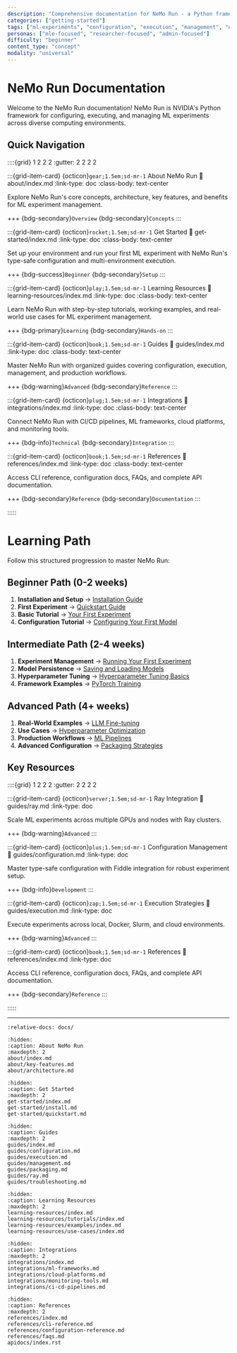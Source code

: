 ```yaml
---
description: "Comprehensive documentation for NeMo Run - a Python framework for configuring, executing, and managing ML experiments across diverse computing environments"
categories: ["getting-started"]
tags: ["ml-experiments", "configuration", "execution", "management", "documentation", "overview"]
personas: ["mle-focused", "researcher-focused", "admin-focused"]
difficulty: "beginner"
content_type: "concept"
modality: "universal"
---
```


# NeMo Run Documentation

Welcome to the NeMo Run documentation! NeMo Run is NVIDIA's Python framework for configuring, executing, and managing ML experiments across diverse computing environments.

## Quick Navigation

::::{grid} 1 2 2 2
:gutter: 2 2 2 2

:::{grid-item-card} {octicon}`gear;1.5em;sd-mr-1` About NeMo Run
:link: about/index.md
:link-type: doc
:class-body: text-center

Explore NeMo Run's core concepts, architecture, key features, and benefits for ML experiment management.

+++
{bdg-secondary}`Overview` {bdg-secondary}`Concepts`
:::

:::{grid-item-card} {octicon}`rocket;1.5em;sd-mr-1` Get Started
:link: get-started/index.md
:link-type: doc
:class-body: text-center

Set up your environment and run your first ML experiment with NeMo Run's type-safe configuration and multi-environment execution.

+++
{bdg-success}`Beginner` {bdg-secondary}`Setup`
:::

:::{grid-item-card} {octicon}`play;1.5em;sd-mr-1` Learning Resources
:link: learning-resources/index.md
:link-type: doc
:class-body: text-center

Learn NeMo Run with step-by-step tutorials, working examples, and real-world use cases for ML experiment management.

+++
{bdg-primary}`Learning` {bdg-secondary}`Hands-on`
:::

:::{grid-item-card} {octicon}`book;1.5em;sd-mr-1` Guides
:link: guides/index.md
:link-type: doc
:class-body: text-center

Master NeMo Run with organized guides covering configuration, execution, management, and production workflows.

+++
{bdg-warning}`Advanced` {bdg-secondary}`Reference`
:::

:::{grid-item-card} {octicon}`plug;1.5em;sd-mr-1` Integrations
:link: integrations/index.md
:link-type: doc
:class-body: text-center

Connect NeMo Run with CI/CD pipelines, ML frameworks, cloud platforms, and monitoring tools.

+++
{bdg-info}`Technical` {bdg-secondary}`Integration`
:::

:::{grid-item-card} {octicon}`book;1.5em;sd-mr-1` References
:link: references/index.md
:link-type: doc
:class-body: text-center

Access CLI reference, configuration docs, FAQs, and complete API documentation.

+++
{bdg-secondary}`Reference` {bdg-secondary}`Documentation`
:::

:::::

# Learning Path

Follow this structured progression to master NeMo Run:

## **Beginner Path** (0-2 weeks)

1. **Installation and Setup** → [Installation Guide](get-started/install.md)
2. **First Experiment** → [Quickstart Guide](get-started/quickstart.md)
3. **Basic Tutorial** → [Your First Experiment](learning-resources/tutorials/first-experiment.md)
4. **Configuration Tutorial** → [Configuring Your First Model](learning-resources/tutorials/configuring-your-first-model.md)

## **Intermediate Path** (2-4 weeks)

1. **Experiment Management** → [Running Your First Experiment](learning-resources/tutorials/running-your-first-experiment.md)
2. **Model Persistence** → [Saving and Loading Models](learning-resources/tutorials/saving-and-loading-models.md)
3. **Hyperparameter Tuning** → [Hyperparameter Tuning Basics](learning-resources/tutorials/hyperparameter-tuning-basics.md)
4. **Framework Examples** → [PyTorch Training](learning-resources/examples/ml-frameworks/pytorch-training.md)

## **Advanced Path** (4+ weeks)

1. **Real-World Examples** → [LLM Fine-tuning](learning-resources/examples/real-world/llm-fine-tuning.md)
2. **Use Cases** → [Hyperparameter Optimization](learning-resources/use-cases/research/hyperparameter-optimization.md)
3. **Production Workflows** → [ML Pipelines](learning-resources/use-cases/production/ml-pipelines.md)
4. **Advanced Configuration** → [Packaging Strategies](guides/packaging.md)

## Key Resources

::::{grid} 1 2 2 2
:gutter: 2 2 2 2

:::{grid-item-card} {octicon}`server;1.5em;sd-mr-1` Ray Integration
:link: guides/ray.md
:link-type: doc

Scale ML experiments across multiple GPUs and nodes with Ray clusters.

+++
{bdg-warning}`Advanced`
:::

:::{grid-item-card} {octicon}`plus;1.5em;sd-mr-1` Configuration Management
:link: guides/configuration.md
:link-type: doc

Master type-safe configuration with Fiddle integration for robust experiment setup.

+++
{bdg-info}`Development`
:::

:::{grid-item-card} {octicon}`zap;1.5em;sd-mr-1` Execution Strategies
:link: guides/execution.md
:link-type: doc

Execute experiments across local, Docker, Slurm, and cloud environments.

+++
{bdg-warning}`Advanced`
:::

:::{grid-item-card} {octicon}`book;1.5em;sd-mr-1` References
:link: references/index.md
:link-type: doc

Access CLI reference, configuration docs, FAQs, and complete API documentation.

+++
{bdg-secondary}`Reference`
:::

:::::

---

```{include} ../README.md
:relative-docs: docs/
```

```{toctree}About NeMo Run Integrations
:hidden:
:caption: About NeMo Run
:maxdepth: 2
about/index.md
about/key-features.md
about/architecture.md
```

```{toctree}
:hidden:
:caption: Get Started
:maxdepth: 2
get-started/index.md
get-started/install.md
get-started/quickstart.md
```

```{toctree}
:hidden:
:caption: Guides
:maxdepth: 2
guides/index.md
guides/configuration.md
guides/execution.md
guides/management.md
guides/packaging.md
guides/ray.md
guides/troubleshooting.md
```

```{toctree}
:hidden:
:caption: Learning Resources
:maxdepth: 2
learning-resources/index.md
learning-resources/tutorials/index.md
learning-resources/examples/index.md
learning-resources/use-cases/index.md
```

```{toctree}
:hidden:
:caption: Integrations
:maxdepth: 2
integrations/index.md
integrations/ml-frameworks.md
integrations/cloud-platforms.md
integrations/monitoring-tools.md
integrations/ci-cd-pipelines.md
```

```{toctree}
:hidden:
:caption: References
:maxdepth: 2
references/index.md
references/cli-reference.md
references/configuration-reference.md
references/faqs.md
apidocs/index.rst
```
